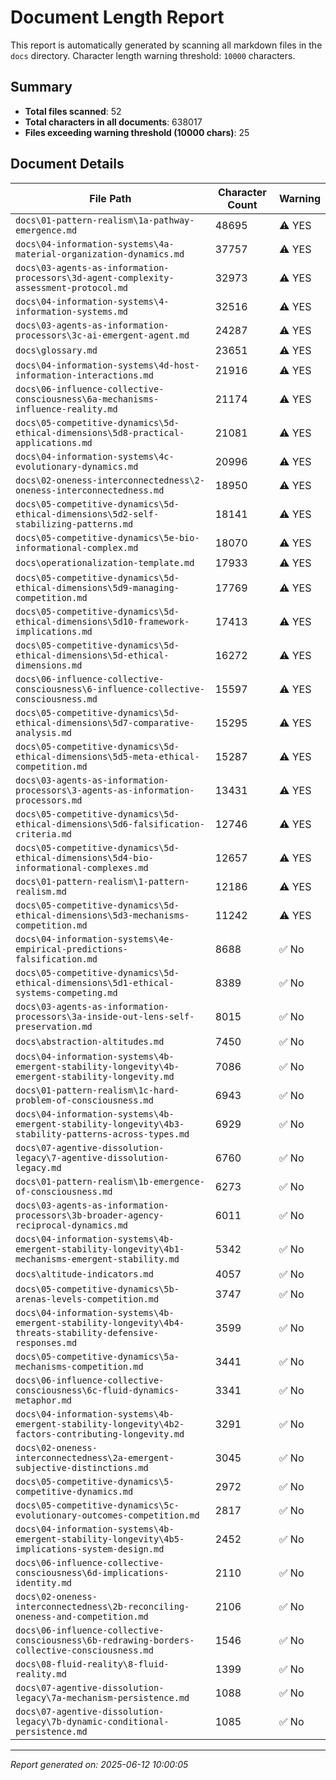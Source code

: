# Document Length Report

This report is automatically generated by scanning all markdown files in the `docs` directory.
Character length warning threshold: `10000` characters.

## Summary

- **Total files scanned**: 52
- **Total characters in all documents**: 638017
- **Files exceeding warning threshold (10000 chars)**: 25

## Document Details

| File Path | Character Count | Warning |
|---|---|---|
| `docs\01-pattern-realism\1a-pathway-emergence.md` | 48695 | ⚠️ YES |
| `docs\04-information-systems\4a-material-organization-dynamics.md` | 37757 | ⚠️ YES |
| `docs\03-agents-as-information-processors\3d-agent-complexity-assessment-protocol.md` | 32973 | ⚠️ YES |
| `docs\04-information-systems\4-information-systems.md` | 32516 | ⚠️ YES |
| `docs\03-agents-as-information-processors\3c-ai-emergent-agent.md` | 24287 | ⚠️ YES |
| `docs\glossary.md` | 23651 | ⚠️ YES |
| `docs\04-information-systems\4d-host-information-interactions.md` | 21916 | ⚠️ YES |
| `docs\06-influence-collective-consciousness\6a-mechanisms-influence-reality.md` | 21174 | ⚠️ YES |
| `docs\05-competitive-dynamics\5d-ethical-dimensions\5d8-practical-applications.md` | 21081 | ⚠️ YES |
| `docs\04-information-systems\4c-evolutionary-dynamics.md` | 20996 | ⚠️ YES |
| `docs\02-oneness-interconnectedness\2-oneness-interconnectedness.md` | 18950 | ⚠️ YES |
| `docs\05-competitive-dynamics\5d-ethical-dimensions\5d2-self-stabilizing-patterns.md` | 18141 | ⚠️ YES |
| `docs\05-competitive-dynamics\5e-bio-informational-complex.md` | 18070 | ⚠️ YES |
| `docs\operationalization-template.md` | 17933 | ⚠️ YES |
| `docs\05-competitive-dynamics\5d-ethical-dimensions\5d9-managing-competition.md` | 17769 | ⚠️ YES |
| `docs\05-competitive-dynamics\5d-ethical-dimensions\5d10-framework-implications.md` | 17413 | ⚠️ YES |
| `docs\05-competitive-dynamics\5d-ethical-dimensions\5d-ethical-dimensions.md` | 16272 | ⚠️ YES |
| `docs\06-influence-collective-consciousness\6-influence-collective-consciousness.md` | 15597 | ⚠️ YES |
| `docs\05-competitive-dynamics\5d-ethical-dimensions\5d7-comparative-analysis.md` | 15295 | ⚠️ YES |
| `docs\05-competitive-dynamics\5d-ethical-dimensions\5d5-meta-ethical-competition.md` | 15287 | ⚠️ YES |
| `docs\03-agents-as-information-processors\3-agents-as-information-processors.md` | 13431 | ⚠️ YES |
| `docs\05-competitive-dynamics\5d-ethical-dimensions\5d6-falsification-criteria.md` | 12746 | ⚠️ YES |
| `docs\05-competitive-dynamics\5d-ethical-dimensions\5d4-bio-informational-complexes.md` | 12657 | ⚠️ YES |
| `docs\01-pattern-realism\1-pattern-realism.md` | 12186 | ⚠️ YES |
| `docs\05-competitive-dynamics\5d-ethical-dimensions\5d3-mechanisms-competition.md` | 11242 | ⚠️ YES |
| `docs\04-information-systems\4e-empirical-predictions-falsification.md` | 8688 | ✅ No |
| `docs\05-competitive-dynamics\5d-ethical-dimensions\5d1-ethical-systems-competing.md` | 8389 | ✅ No |
| `docs\03-agents-as-information-processors\3a-inside-out-lens-self-preservation.md` | 8015 | ✅ No |
| `docs\abstraction-altitudes.md` | 7450 | ✅ No |
| `docs\04-information-systems\4b-emergent-stability-longevity\4b-emergent-stability-longevity.md` | 7086 | ✅ No |
| `docs\01-pattern-realism\1c-hard-problem-of-consciousness.md` | 6943 | ✅ No |
| `docs\04-information-systems\4b-emergent-stability-longevity\4b3-stability-patterns-across-types.md` | 6929 | ✅ No |
| `docs\07-agentive-dissolution-legacy\7-agentive-dissolution-legacy.md` | 6760 | ✅ No |
| `docs\01-pattern-realism\1b-emergence-of-consciousness.md` | 6273 | ✅ No |
| `docs\03-agents-as-information-processors\3b-broader-agency-reciprocal-dynamics.md` | 6011 | ✅ No |
| `docs\04-information-systems\4b-emergent-stability-longevity\4b1-mechanisms-emergent-stability.md` | 5342 | ✅ No |
| `docs\altitude-indicators.md` | 4057 | ✅ No |
| `docs\05-competitive-dynamics\5b-arenas-levels-competition.md` | 3747 | ✅ No |
| `docs\04-information-systems\4b-emergent-stability-longevity\4b4-threats-stability-defensive-responses.md` | 3599 | ✅ No |
| `docs\05-competitive-dynamics\5a-mechanisms-competition.md` | 3441 | ✅ No |
| `docs\06-influence-collective-consciousness\6c-fluid-dynamics-metaphor.md` | 3341 | ✅ No |
| `docs\04-information-systems\4b-emergent-stability-longevity\4b2-factors-contributing-longevity.md` | 3291 | ✅ No |
| `docs\02-oneness-interconnectedness\2a-emergent-subjective-distinctions.md` | 3045 | ✅ No |
| `docs\05-competitive-dynamics\5-competitive-dynamics.md` | 2972 | ✅ No |
| `docs\05-competitive-dynamics\5c-evolutionary-outcomes-competition.md` | 2817 | ✅ No |
| `docs\04-information-systems\4b-emergent-stability-longevity\4b5-implications-system-design.md` | 2452 | ✅ No |
| `docs\06-influence-collective-consciousness\6d-implications-identity.md` | 2110 | ✅ No |
| `docs\02-oneness-interconnectedness\2b-reconciling-oneness-and-competition.md` | 2106 | ✅ No |
| `docs\06-influence-collective-consciousness\6b-redrawing-borders-collective-consciousness.md` | 1546 | ✅ No |
| `docs\08-fluid-reality\8-fluid-reality.md` | 1399 | ✅ No |
| `docs\07-agentive-dissolution-legacy\7a-mechanism-persistence.md` | 1088 | ✅ No |
| `docs\07-agentive-dissolution-legacy\7b-dynamic-conditional-persistence.md` | 1085 | ✅ No |

---

*Report generated on: 2025-06-12 10:00:05*
